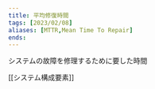 ```yaml
---
title: 平均修復時間
tags: [2023/02/08]
aliases: [MTTR,Mean Time To Repair]
ends: 
---
```

システムの故障を修理するために要した時間

[[システム構成要素]]